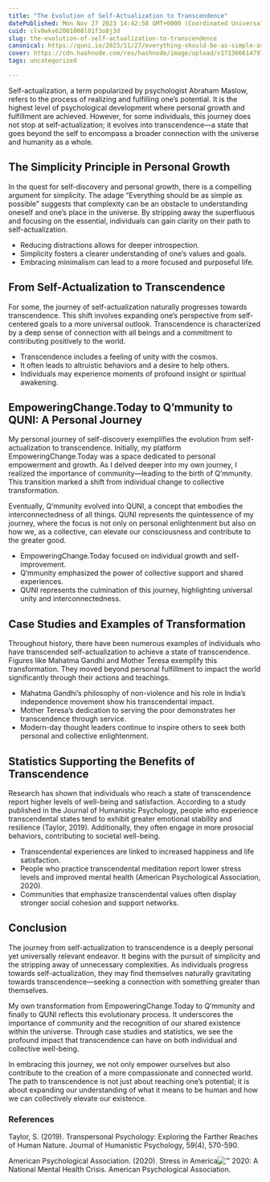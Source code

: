 ```yaml
---
title: "The Evolution of Self-Actualization to Transcendence"
datePublished: Mon Nov 27 2023 14:42:58 GMT+0000 (Coordinated Universal Time)
cuid: clv8wkv62001008l01f3o8j3d
slug: the-evolution-of-self-actualization-to-transcendence
canonical: https://quni.io/2023/11/27/everything-should-be-as-simple-as-possible-how-self/
cover: https://cdn.hashnode.com/res/hashnode/image/upload/v1713666147971/c7f447e2-abcb-4d64-ae54-4465276eed93.png
tags: uncategorized

---
```


Self-actualization, a term popularized by psychologist Abraham Maslow, refers to the process of realizing and fulfilling one’s potential. It is the highest level of psychological development where personal growth and fulfillment are achieved. However, for some individuals, this journey does not stop at self-actualization; it evolves into transcendence—a state that goes beyond the self to encompass a broader connection with the universe and humanity as a whole.

The Simplicity Principle in Personal Growth
-------------------------------------------

In the quest for self-discovery and personal growth, there is a compelling argument for simplicity. The adage “Everything should be as simple as possible” suggests that complexity can be an obstacle to understanding oneself and one’s place in the universe. By stripping away the superfluous and focusing on the essential, individuals can gain clarity on their path to self-actualization.

*   Reducing distractions allows for deeper introspection.
*   Simplicity fosters a clearer understanding of one’s values and goals.
*   Embracing minimalism can lead to a more focused and purposeful life.

From Self-Actualization to Transcendence
----------------------------------------

For some, the journey of self-actualization naturally progresses towards transcendence. This shift involves expanding one’s perspective from self-centered goals to a more universal outlook. Transcendence is characterized by a deep sense of connection with all beings and a commitment to contributing positively to the world.

*   Transcendence includes a feeling of unity with the cosmos.
*   It often leads to altruistic behaviors and a desire to help others.
*   Individuals may experience moments of profound insight or spiritual awakening.

EmpoweringChange.Today to Q’mmunity to QUNI: A Personal Journey
---------------------------------------------------------------

My personal journey of self-discovery exemplifies the evolution from self-actualization to transcendence. Initially, my platform EmpoweringChange.Today was a space dedicated to personal empowerment and growth. As I delved deeper into my own journey, I realized the importance of community—leading to the birth of Q’mmunity. This transition marked a shift from individual change to collective transformation.

Eventually, Q’mmunity evolved into QUNI, a concept that embodies the interconnectedness of all things. QUNI represents the quintessence of my journey, where the focus is not only on personal enlightenment but also on how we, as a collective, can elevate our consciousness and contribute to the greater good.

*   EmpoweringChange.Today focused on individual growth and self-improvement.
*   Q’mmunity emphasized the power of collective support and shared experiences.
*   QUNI represents the culmination of this journey, highlighting universal unity and interconnectedness.

Case Studies and Examples of Transformation
-------------------------------------------

Throughout history, there have been numerous examples of individuals who have transcended self-actualization to achieve a state of transcendence. Figures like Mahatma Gandhi and Mother Teresa exemplify this transformation. They moved beyond personal fulfillment to impact the world significantly through their actions and teachings.

*   Mahatma Gandhi’s philosophy of non-violence and his role in India’s independence movement show his transcendental impact.
*   Mother Teresa’s dedication to serving the poor demonstrates her transcendence through service.
*   Modern-day thought leaders continue to inspire others to seek both personal and collective enlightenment.

Statistics Supporting the Benefits of Transcendence
---------------------------------------------------

Research has shown that individuals who reach a state of transcendence report higher levels of well-being and satisfaction. According to a study published in the Journal of Humanistic Psychology, people who experience transcendental states tend to exhibit greater emotional stability and resilience (Taylor, 2019). Additionally, they often engage in more prosocial behaviors, contributing to societal well-being.

*   Transcendental experiences are linked to increased happiness and life satisfaction.
*   People who practice transcendental meditation report lower stress levels and improved mental health (American Psychological Association, 2020).
*   Communities that emphasize transcendental values often display stronger social cohesion and support networks.

Conclusion
----------

The journey from self-actualization to transcendence is a deeply personal yet universally relevant endeavor. It begins with the pursuit of simplicity and the stripping away of unnecessary complexities. As individuals progress towards self-actualization, they may find themselves naturally gravitating towards transcendence—seeking a connection with something greater than themselves.

My own transformation from EmpoweringChange.Today to Q’mmunity and finally to QUNI reflects this evolutionary process. It underscores the importance of community and the recognition of our shared existence within the universe. Through case studies and statistics, we see the profound impact that transcendence can have on both individual and collective well-being.

In embracing this journey, we not only empower ourselves but also contribute to the creation of a more compassionate and connected world. The path to transcendence is not just about reaching one’s potential; it is about expanding our understanding of what it means to be human and how we can collectively elevate our existence.

### References

Taylor, S. (2019). Transpersonal Psychology: Exploring the Farther Reaches of Human Nature. Journal of Humanistic Psychology, 59(4), 570-590.

American Psychological Association. (2020). Stress in America![™](https://cdn.hashnode.com/res/hashnode/image/upload/v1713666147284/53a7be19-8543-4743-852b-d3c9f020d6be.png) 2020: A National Mental Health Crisis. American Psychological Association.